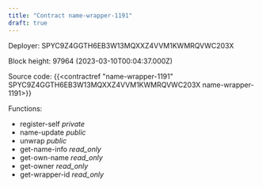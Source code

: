 ```yaml
---
title: "Contract name-wrapper-1191"
draft: true
---
```

Deployer: SPYC9Z4GGTH6EB3W13MQXXZ4VVM1KWMRQVWC203X


 



Block height: 97964 (2023-03-10T00:04:37.000Z)

Source code: {{<contractref "name-wrapper-1191" SPYC9Z4GGTH6EB3W13MQXXZ4VVM1KWMRQVWC203X name-wrapper-1191>}}

Functions:

* register-self _private_
* name-update _public_
* unwrap _public_
* get-name-info _read_only_
* get-own-name _read_only_
* get-owner _read_only_
* get-wrapper-id _read_only_
